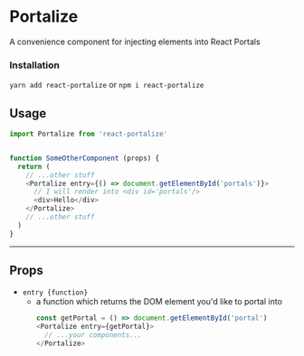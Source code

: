 # Portalize
A convenience component for injecting elements into React Portals

### Installation
```yarn add react-portalize``` or ```npm i react-portalize```

## Usage
```js
import Portalize from 'react-portalize'


function SomeOtherComponent (props) {
  return (
    // ...other stuff
    <Portalize entry={() => document.getElementById('portals')}>
      // I will render into <div id='portals'/>
      <div>Hello</div>
    </Portalize>
    // ...other stuff
  )
}
```
____

## Props
- `entry {function}`
  - a function which returns the DOM element you'd like to portal into
    ```js
    const getPortal = () => document.getElementById('portal')
    <Portalize entry={getPortal}>
      // ...your components...
    </Portalize>
    ```

